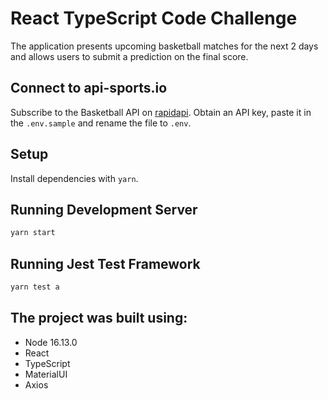 # React TypeScript Code Challenge

The application presents upcoming basketball matches for the next 2 days and allows users to submit a prediction on the final score.

## Connect to api-sports.io

Subscribe to the Basketball API on [rapidapi](https://rapidapi.com/api-sports/api/api-basketball/pricing).
Obtain an API key, paste it in the `.env.sample` and rename the file to `.env`.

## Setup

Install dependencies with `yarn`.

## Running Development Server

```sh
yarn start
```

## Running Jest Test Framework

```sh
yarn test a
```

## The project was built using:

* Node 16.13.0
* React
* TypeScript
* MaterialUI
* Axios

